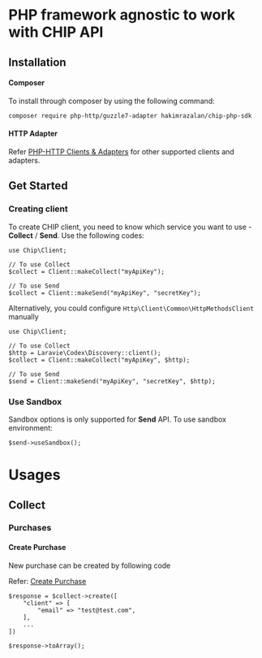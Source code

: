 # PHP framework agnostic to work with CHIP API

## Installation

#### Composer

To install through composer by using the following command:

    composer require php-http/guzzle7-adapter hakimrazalan/chip-php-sdk

#### HTTP Adapter

Refer [PHP-HTTP Clients & Adapters](http://docs.php-http.org/en/latest/clients.html) for other supported clients and adapters.

## Get Started

### Creating client

To create CHIP client, you need to know which service you want to use - **Collect** / **Send**. Use the following codes:

```
use Chip\Client;

// To use Collect
$collect = Client::makeCollect("myApiKey");

// To use Send
$collect = Client::makeSend("myApiKey", "secretKey");
```

Alternatively, you could configure `Http\Client\Common\HttpMethodsClient` manually

```
use Chip\Client;

// To use Collect
$http = Laravie\Codex\Discovery::client();
$collect = Client::makeCollect("myApiKey", $http);

// To use Send
$send = Client::makeSend("myApiKey", "secretKey", $http);
```

### Use Sandbox

Sandbox options is only supported for **Send** API. To use sandbox environment:
```
$send->useSandbox();
```

# Usages
## Collect
### Purchases

#### Create Purchase

New purchase can be created by following code

Refer: [Create Purchase](https://docs.chip-in.asia/chip-collect/api-reference/purchases/create)

```
$response = $collect->create([
    "client" => [
        "email" => "test@test.com",
    ],
    ...
])

$response->toArray();
```